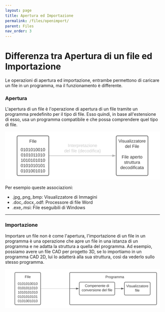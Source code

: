 ```yaml
---
layout: page
title: Apertura ed Importazione
permalink: /files/openimport/
parent: Files
nav_order: 3
---
```


# Differenza tra Apertura di un file ed Importazione

Le operazioni di apertura ed importazione, entrambe permettono di caricare un file in un programma, ma il funzionamento è differente.


### Apertura

L'apertura di un file è l'operazione di apertura di un file tramite un programma predefinito per il tipo di file. Esso quindi, in base
all'estensione di esso, usa un programma compatibile e che possa comprendere quel tipo di file.

![open](../assets/images/file_open.svg)

Per esempio queste associazioni:
* .jpg,.png,.bmp: Visualizzatore di Immagini
* .doc,.docx,.odf: Processore di file Word
* .exe,.msi: File eseguibili di Windows

---

### Importazione

Importare un file non è come l'apertura, l'importazione di un file in un programma è una operazione che apre un file in una istanza di
un programma e ne adatta la struttura a quella del programma. Ad esempio, possiamo avere un file CAD per progetto 3D, se lo importiamo
in un programma CAD 2D, lui lo adatterà alla sua struttura, così da vederlo sullo stesso programma.

![import](../assets/images/file_import.svg)
